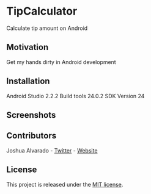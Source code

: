 # TipCalculator
Calculate tip amount on Android

## Motivation
Get my hands dirty in Android development

## Installation
Android Studio 2.2.2
Build tools 24.0.2
SDK Version 24

## Screenshots


## Contributors
Joshua Alvarado - [Twitter](https://www.twitter.com/alvaradojoshua0) - [Website](http://www.strictlyswift.com)

## License
This project is released under the [MIT license](https://github.com/realm/jazzy/blob/master/LICENSE).
